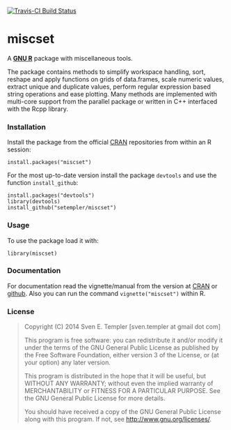 [![Travis-CI Build Status](https://travis-ci.org/setempler/miscset.png?branch=master)](https://travis-ci.org/setempler/miscset)

# miscset

A **[GNU R](http://r-project.org)** package with miscellaneous tools.

The package contains methods to simplify workspace handling, sort, reshape and apply functions on grids of data.frames, scale numeric values, extract unique and duplicate values, perform regular expression based string operations and ease plotting. Many methods are implemented with multi-core support from the parallel package or written in C++ interfaced with the Rcpp library.

### Installation

Install the package from the official [CRAN](http://cran.r-project.org/web/packages/miscset/index.html) repositories from within an R session:

```
install.packages("miscset")
```

For the most up-to-date version install the package `devtools` and use the function `install_github`:

```
install.packages("devtools")
library(devtools)
install_github("setempler/miscset")
```

### Usage

To use the package load it with:

```
library(miscset)
```

### Documentation

For documentation read the vignette/manual from the version at [CRAN](http://cran.r-project.org/web/packages/miscset/vignettes/miscset.pdf) or [github](https://raw.githubusercontent.com/setempler/miscset/master/vignettes/miscset.pdf). Also you can run the command `vignette("miscset")` within R.

### License

> Copyright (C) 2014 Sven E. Templer [sven.templer at gmail dot com]
> 
> This program is free software: you can redistribute it and/or modify
> it under the terms of the GNU General Public License as published by
> the Free Software Foundation, either version 3 of the License, or
> (at your option) any later version.
>
> This program is distributed in the hope that it will be useful,
> but WITHOUT ANY WARRANTY; without even the implied warranty of
> MERCHANTABILITY or FITNESS FOR A PARTICULAR PURPOSE. See the 
> GNU General Public License for more details.
>
> You should have received a copy of the GNU General Public License
> along with this program. If not, see <http://www.gnu.org/licenses/>.
